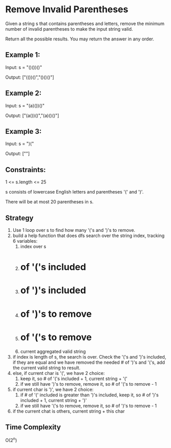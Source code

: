 # Remove Invalid Parentheses

Given a string s that contains parentheses and letters, remove the minimum number of invalid parentheses to make the input string valid.

Return all the possible results. You may return the answer in any order.

 

## Example 1:

Input: s = "()())()"

Output: ["(())()","()()()"]
## Example 2:

Input: s = "(a)())()"

Output: ["(a())()","(a)()()"]
## Example 3:

Input: s = ")("

Output: [""]
 

## Constraints:

1 <= s.length <= 25

s consists of lowercase English letters and parentheses '(' and ')'.

There will be at most 20 parentheses in s.

## Strategy
1. Use 1 loop over s to find how many '('s and ')'s to remove.
2. build a help function that does dfs search over the string index, tracking 6 variables:
    1. index over s
    2. # of '('s included
    3. # of ')'s included
    4. # of ')'s to remove
    5. # of '('s to remove
    6. current aggregated valid string
3. if index is length of s, the search is over. Check the '('s and ')'s included, if they are equal and we have removed the needed # of ')'s and '('s, add the current valid string to result.
4. else, if current char is '(', we have 2 choice:
    1. keep it,  so # of '('s included + 1, current string + '('
    2. if we still have ')'s to remove, remove it, so # of '('s to remove - 1
5. if current char is ')', we have 2 choice:
    1. if # of '(' included is greater than ')'s included, keep it, so # of ')'s included + 1, current string + ')'
    2. if we still have '('s to remove, remove it, so # of ')'s to remove - 1
6. if the current chat is others, current string + this char

## Time Complexity
O(2<sup>n</sup>)


